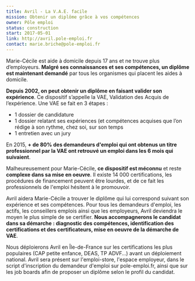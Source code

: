 ```yaml
---
title: Avril - La V.A.E. facile
mission: Obtenir un diplôme grâce à vos compétences
owner: Pôle emploi
status: construction
start: 2017-05-01
link: http://avril.pole-emploi.fr
contact: marie.briche@pole-emploi.fr
---
```


Marie-Cécile est aide à domicile depuis 17 ans et ne trouve plus d’employeurs. __Malgré ses connaissances et ses compétences, un diplôme est maintenant demandé__ par tous les organismes qui placent les aides à domicile.


__Depuis 2002, on peut obtenir un diplôme en faisant valider son expérience__. Ce dispositif s’appelle la VAE, Validation des Acquis de l’expérience. Une VAE se fait en 3 étapes :

* 1 dossier de candidature
* 1 dossier relatant ses expériences (et compétences acquises que l’on rédige à son rythme, chez soi, sur son temps
* 1 entretien avec un jury


En 2015, __+ de 80% des demandeurs d'emploi qui ont obtenus un titre professionnel par la VAE ont retrouvé un emploi dans les 6 mois qui suivaient__.

Malheureusement pour Marie-Cécile, __ce dispositif est méconnu__ et reste __complexe dans sa mise en oeuvre__. Il existe 14 000 certifications, les procédures de financement peuvent être lourdes, et de ce fait les professionnels de l'emploi hésitent à le promouvoir.

Avril aidera Marie-Cécile a trouver le diplôme qui lui correspond suivant son expérience et ses compétences. Pour tous les demandeurs d'emploi, les actifs, les conseillers emplois ainsi que les employeurs, Avril deviendra le moyen le plus simple de se certifier. __Nous accompagnerons le candidat dans sa démarche : diagnostic des compétences, identification des certifications et des certificateurs, mise en oeuvre de la démarche de VAE__.

Nous déploierons Avril en Île-de-France sur les certifications les plus populaires (CAP petite enfance, DEAS, TP ADVF…) avant un déploiement national. Avril sera présent sur l'emploi-store, l'espace employeur, dans le script d'inscription du demandeur d'emploi sur pole-emploi.fr, ainsi que sur les job boards afin de proposer un diplôme selon le profil du candidat.

